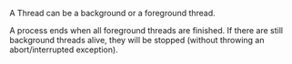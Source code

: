 ﻿A Thread can be a background or a foreground thread.

A process ends when all foreground threads are finished. If there are still background threads alive,
they will be stopped (without throwing an abort/interrupted exception). 